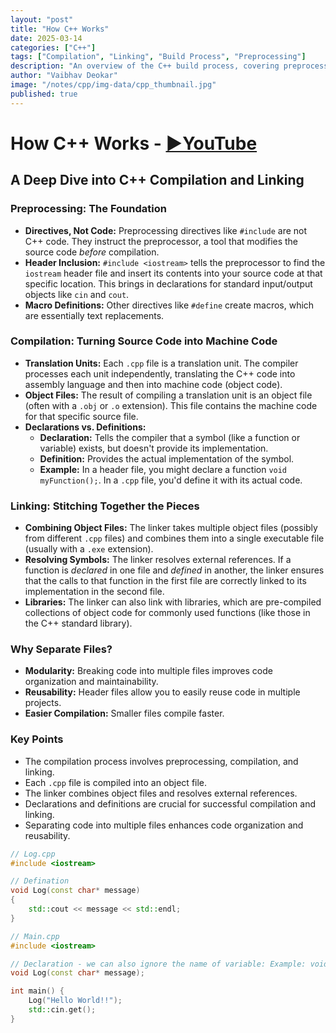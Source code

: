 ```yaml
---
layout: "post"
title: "How C++ Works"
date: 2025-03-14
categories: ["C++"]
tags: ["Compilation", "Linking", "Build Process", "Preprocessing"]
description: "An overview of the C++ build process, covering preprocessing, compilation into object code, and linking to create an executable."
author: "Vaibhav Deokar"
image: "/notes/cpp/img-data/cpp_thumbnail.jpg"
published: true
---
```

# How C++ Works - [▶️YouTube](https://www.youtube.com/watch?v=SfGuIVzE_Os&list=PLlrATfBNZ98dudnM48yfGUldqGD0S4FFb&index=6)
## A Deep Dive into C++ Compilation and Linking
### Preprocessing: The Foundation

* **Directives, Not Code:** Preprocessing directives like `#include` are not C++ code. They instruct the preprocessor, a tool that modifies the source code *before* compilation.
* **Header Inclusion:** `#include <iostream>` tells the preprocessor to find the `iostream` header file and insert its contents into your source code at that specific location. This brings in declarations for standard input/output objects like `cin` and `cout`.
* **Macro Definitions:** Other directives like `#define` create macros, which are essentially text replacements.

### Compilation: Turning Source Code into Machine Code

* **Translation Units:** Each `.cpp` file is a translation unit. The compiler processes each unit independently, translating the C++ code into assembly language and then into machine code (object code).
* **Object Files:** The result of compiling a translation unit is an object file (often with a `.obj` or `.o` extension). This file contains the machine code for that specific source file.
* **Declarations vs. Definitions:**
    * **Declaration:** Tells the compiler that a symbol (like a function or variable) exists, but doesn't provide its implementation.
    * **Definition:** Provides the actual implementation of the symbol.
    * **Example:** In a header file, you might declare a function `void myFunction();`. In a `.cpp` file, you'd define it with its actual code.

### Linking: Stitching Together the Pieces

* **Combining Object Files:** The linker takes multiple object files (possibly from different `.cpp` files) and combines them into a single executable file (usually with a `.exe` extension).
* **Resolving Symbols:** The linker resolves external references. If a function is *declared* in one file and *defined* in another, the linker ensures that the calls to that function in the first file are correctly linked to its implementation in the second file.
* **Libraries:** The linker can also link with libraries, which are pre-compiled collections of object code for commonly used functions (like those in the C++ standard library).

### Why Separate Files?

* **Modularity:** Breaking code into multiple files improves code organization and maintainability.
* **Reusability:** Header files allow you to easily reuse code in multiple projects.
* **Easier Compilation:** Smaller files compile faster.

### Key Points

* The compilation process involves preprocessing, compilation, and linking.
* Each `.cpp` file is compiled into an object file.
* The linker combines object files and resolves external references.
* Declarations and definitions are crucial for successful compilation and linking.
* Separating code into multiple files enhances code organization and reusability.


``` cpp
// Log.cpp
#include <iostream>

// Defination
void Log(const char* message)
{
    std::cout << message << std::endl;
}
```
``` cpp
// Main.cpp
#include <iostream>

// Declaration - we can also ignore the name of variable: Example: void Log(const char*);
void Log(const char* message);

int main() {
    Log("Hello World!!");
    std::cin.get();
}
